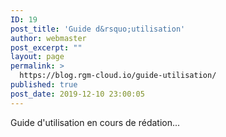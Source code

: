 ```yaml
---
ID: 19
post_title: 'Guide d&rsquo;utilisation'
author: webmaster
post_excerpt: ""
layout: page
permalink: >
  https://blog.rgm-cloud.io/guide-utilisation/
published: true
post_date: 2019-12-10 23:00:05
---
```

Guide d'utilisation en cours de rédation...